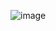 ![image](https://github.com/tachung2/belleravi/assets/40621278/cb9b6ef7-b65c-420b-9223-eac9d787e4eb)
